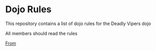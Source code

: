 Dojo Rules
==========

This repository contains a list of dojo rules for the Deadly Vipers dojo

All members should read the rules

[From](https://github.com/deadlyvipers)
